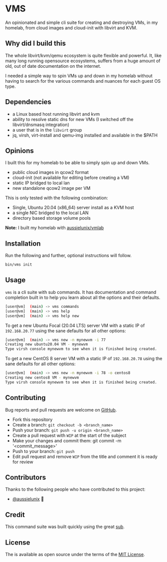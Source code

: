 # VMS

An opinionated and simple cli suite for creating and destroying VMs, in my homelab, from cloud images and cloud-init with libvirt and KVM.  

## Why did I build this

The whole libvirt/kvm/qemu ecosystem is quite flexible and powerful. It, like
many long running opensource ecosystems, suffers from a huge amount of old, out
of date documentation on the internet.

I needed a simple way to spin VMs up and down in my homelab without having to
search for the various commands and nuances for each guest OS type.

## Dependencies

* a Linux based host running libvirt and kvm
* ability to resolve static dns for new VMs (I switched off the libvirt/dnsmasq integration)
* a user that is in the `libvirt` group
* jq, virsh, virt-install and qemu-img installed and available in the $PATH

## Opinions

I built this for my homelab to be able to simply spin up and down VMs.

* public cloud images in qcow2 format
* cloud-init (not available for editing before creating a VM)
* static IP bridged to local lan
* new standalone qcow2 image per VM

This is only tested with the following combination:

* Single, Ubuntu 20.04 (x86_64) server install as a KVM host
* a single NIC bridged to the local LAN
* directory based storage volume pools

**Note:** I built my homelab with [aussielunix/vmlab](https://github.com/aussielunix/vmlab)

## Installation

Run the following and further, optional instructions will follow.

```bash
bin/vms init
```

## Usage

`vms` is a cli suite with sub commands. It has documentation and command completion built in to help you learn about all the options and their defaults.  

```bash
[user@vm]  (main) -> vms commands
[user@vm]  (main) -> vms help
[user@vm]  (main) -> vms help new
```

To get a new Ubuntu Focal (20.04 LTS) server VM with a static IP of `192.168.20.77` using the sane defaults for all other options:

```bash
[user@vm]  (main) -> vms new -n mynewvm -i 77
Creating new ubuntu20.04 VM - mynewvm
Type virsh console mynewvm to see when it is finished being created.
```

To get a new CentOS 8 server VM with a static IP of `192.168.20.78` using the sane defaults for all other options:

```bash
[user@vm]  (main) -> vms new -n mynewvm -i 78 -o centos8
Creating new centos8 VM - mynewvm
Type virsh console mynewvm to see when it is finished being created.
```

## Contributing

Bug reports and pull requests are welcome on [GitHub](https://github.com/aussielunix/vms).  

* Fork this repository
* Create a branch: `git checkout -b <branch_name>`
* Push your branch: `git push -u origin <branch_name>`
* Create a pull request with `WIP` at the start of the subject
* Make your changes and commit them: git commit -m '<commit_message>'
* Push to your branch: `git push`
* Edit pull request and remove `WIP` from the title and comment it is ready for review

## Contributors

Thanks to the following people who have contributed to this project:

* [@aussielunix](https://aussielunix.io) 🤠

## Credit

This command suite was built quickly using the great [sub](https://github.com/qrush/sub).

## License

The is available as open source under the terms of the [MIT License](LICENSE).

